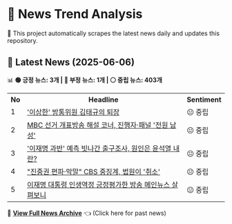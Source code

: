 # 📰 News Trend Analysis

🚀 This project automatically scrapes the latest news daily and updates this repository.

## 📅 Latest News (2025-06-06)

📊 **🟢 긍정 뉴스: 3개 | 🔴 부정 뉴스: 1개 | ⚪ 중립 뉴스: 403개**  

<table>
    <tr>
        <th>No</th>
        <th>Headline</th>
        <th>Sentiment</th>
    </tr>
    <tr>
        <td>1</td>
        <td><a href="https:///n.news.naver.com/article/006/0000130334?ntype=RANKING">'이상한' 방통위원 김태규의 퇴장</a></td>
        <td>😐 중립</td>
    </tr>
    <tr>
        <td>2</td>
        <td><a href="https:///n.news.naver.com/article/006/0000130329?ntype=RANKING">MBC 선거 개표방송 해설 코너, 진행자·패널 '전원 남성'</a></td>
        <td>😐 중립</td>
    </tr>
    <tr>
        <td>3</td>
        <td><a href="https:///n.news.naver.com/article/006/0000130331?ntype=RANKING">'이재명 과반' 예측 빗나간 출구조사, 원인은 윤석열 내란?</a></td>
        <td>😐 중립</td>
    </tr>
    <tr>
        <td>4</td>
        <td><a href="https:///n.news.naver.com/article/006/0000130328?ntype=RANKING">"진중권 편파·막말" CBS 중징계, 법원이 '취소'</a></td>
        <td>😐 중립</td>
    </tr>
    <tr>
        <td>5</td>
        <td><a href="https:///n.news.naver.com/article/006/0000130330?ntype=RANKING">이재명 대통령 인생역정 긍정평가한 방송 메인뉴스 살펴보니</a></td>
        <td>😐 중립</td>
    </tr></table>  

📜 **[View Full News Archive](news_archive.md)** 👈 (Click here for past news)
